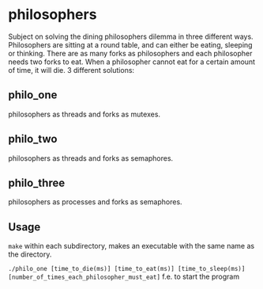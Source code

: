 # philosophers

Subject on solving the dining philosophers dilemma in three different ways. Philosophers are sitting at a round table, and can either be eating, sleeping or thinking.
There are as many forks as philosophers and each philosopher needs two forks to eat. When a philosopher cannot eat for a certain amount of time, it will die. 
3 different solutions:

## philo_one
philosophers as threads and forks as mutexes.

## philo_two
philosophers as threads and forks as semaphores.

## philo_three
philosophers as processes and forks as semaphores.


## Usage
``make`` within each subdirectory, makes an executable with the same name as the directory.

``./philo_one [time_to_die(ms)] [time_to_eat(ms)] [time_to_sleep(ms)] [number_of_times_each_philosopher_must_eat]`` f.e. to start the program
